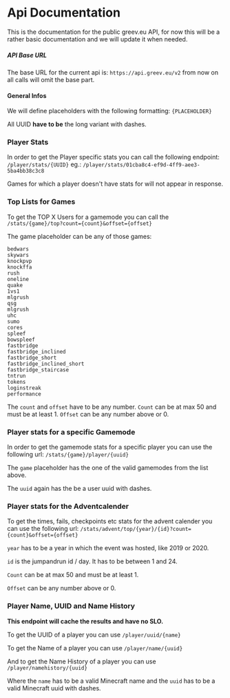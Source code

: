 # Api Documentation

This is the documentation for the public greev.eu API, for now this will be a rather basic documentation and we will update it when needed.




##### API Base URL

The base URL for the current api is: `https://api.greev.eu/v2` from now on all calls will omit the base part.




#### General Infos

We will define placeholders with the following formatting: `{PLACEHOLDER}`

All UUID __have to be__ the long variant with dashes.




### Player Stats

In order to get the Player specific stats you can call the following endpoint: `/player/stats/{UUID}` eg.: `/player/stats/01cba8c4-ef9d-4ff9-aee3-5ba4bb38c3c8`

Games for which a player doesn't have stats for will not appear in response.




### Top Lists for Games

To get the TOP X Users for a gamemode you can call the `/stats/{game}/top?count={count}&offset={offset}`



The game placeholder can be any of those games: 

```
bedwars
skywars
knockpvp
knockffa
rush
oneline
quake
1vs1
mlgrush
qsg
mlgrush
uhc
sumo
cores
spleef
bowspleef
fastbridge
fastbridge_inclined
fastbridge_short
fastbridge_inclined_short
fastbridge_staircase
tntrun
tokens
loginstreak
performance
```

The `count` and `offset` have to be any number. 
`Count` can be at max 50 and must be at least 1.
`Offset` can be any number above or 0.




### Player stats for a specific Gamemode

In order to get the gamemode stats for a specific player you can use the following url: `/stats/{game}/player/{uuid}`

The `game` placeholder has the one of the valid gamemodes from the list above.

The `uuid` again has the be a user uuid with dashes.


### Player stats for the Adventcalender

To get the times, fails, checkpoints etc stats for the advent calender you can use the following url: `/stats/advent/top/{year}/{id}?count={count}&offset={offset}`


`year` has to be a year in which the event was hosted, like 2019 or 2020.  

`id` is the jumpandrun id / day. It has to be between 1 and 24.

`Count` can be at max 50 and must be at least 1.  

`Offset` can be any number above or 0.  


### Player Name, UUID and Name History

__This endpoint will cache the results and have no SLO.__

To get the UUID of a player you can use `/player/uuid/{name}`

To get the Name of a player you can use `/player/name/{uuid}`  

And to get the Name History of a player you can use `/player/namehistory/{uuid}`

Where the `name` has to be a valid Minecraft name and the `uuid` has to be a valid Minecraft uuid with dashes.
